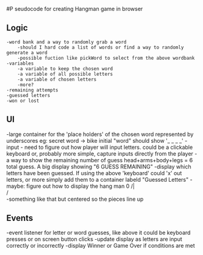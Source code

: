 #P seudocode for creating Hangman game in browser

## Logic
    -word bank and a way to randomly grab a word
        -should I hard code a list of words or find a way to randomly generate a word
        -possible fuction like pickWord to select from the above wordbank
    -variables
        -a variable to keep the chosen word
        -a variable of all possible letters
        -a variable of chosen letters
        -more?
    -remaining attempts
    -guessed letters
    -won or lost
## UI
 -large container for the 'place holders' of the chosen word represented by underscores eg: secret word -> bike initial "word" should show '_ _ _ _'
 -input - need to figure out how player will input letters. could be a clickable keyboard or, probably more simple, capture inputs directly from the player
 -a way to show the remaining number of guess head+arms+body+legs = 6 total guess. A big display showing "6 GUESS REMAINING" 
 -display which letters have been guessed. If using the above 'keyboard' could 'x' out letters, or more simply add them to a container labeld "Guessed Letters"
 -maybe: figure out how to display the hang man
   0
  /|\
   /\
-something like that but centered so the pieces line up

## Events
-event listener for letter or word guesses, like above it could be keyboard presses or on screen button clicks
-update display as letters are input correctly or incorrectly
-display Winner or Game Over if conditions are met


